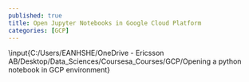 ```yaml
---
published: true
title: Open Jupyter Notebooks in Google Cloud Platform
categories: [GCP]
---
```


\input{C:/Users/EANHSHE/OneDrive - Ericsson AB/Desktop/Data_Sciences/Coursesa_Courses/GCP/Opening a python notebook in GCP environment}
